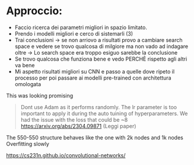 # Approccio:
 - Faccio ricerca dei parametri migliori in spazio limitato.
 - Prendo i modelli migliori e cerco di sistemarli (3)
 - Trai conclusioni -> se non arriovo a risultati provo a cambiare search space e 
vedere se trovo qualcosa di milgiore ma non vado ad indagare oltre -> Lo search space era troppo esiguo sarebbe la conclusione
 - Se trovo qualcosa che funziona bene e vedo PERCHÈ rispetto agli altri va bene
 - Mi aspetto risultati migliori su CNN e passo a quelle dove ripeto il processo per poi
passare ai modelli pre-trained con architettura omologata

This was looking promising


> Dont use Adam as it performs randomly. The lr parameter is too important
> to apply it during the auto tuining of hyperparameters.
> We had the issue with the loss that could be ~8
> https://arxiv.org/abs/2304.09871 (Leggi paper)
> 
> 


The 550-550 structure behaves like the one with 2k nodes and 1k nodes
Overfitting slowly

https://cs231n.github.io/convolutional-networks/